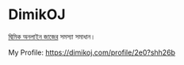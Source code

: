 # DimikOJ

[দ্বিমিক অনলাইন জাজের](https://dimikoj.com) সমস্যা সমাধান।

My Profile: https://dimikoj.com/profile/2e0?shh26b

<!-- Problem Solved Count: 55 -->

<!-- The problem remains: 13, 35, 60, 61, 66, 67, 74, 75, 76, 77, 80, 81, 83 -->
